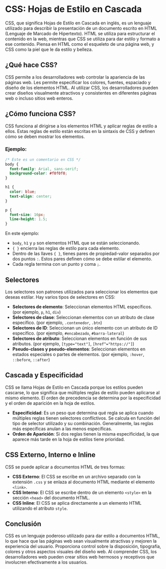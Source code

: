 # CSS: Hojas de Estilo en Cascada

CSS, que significa Hojas de Estilo en Cascada en inglés, es un lenguaje utilizado para describir la presentación de un documento escrito en HTML (Lenguaje de Marcado de Hipertexto). HTML se utiliza para estructurar el contenido en la web, mientras que CSS se utiliza para dar estilo y formato a ese contenido. Piensa en HTML como el esqueleto de una página web, y CSS como la piel que le da estilo y belleza.

## ¿Qué hace CSS?

CSS permite a los desarrolladores web controlar la apariencia de las páginas web. Les permite especificar los colores, fuentes, espaciado y diseño de los elementos HTML. Al utilizar CSS, los desarrolladores pueden crear diseños visualmente atractivos y consistentes en diferentes páginas web o incluso sitios web enteros.

## ¿Cómo funciona CSS?

CSS funciona al dirigirse a los elementos HTML y aplicar reglas de estilo a ellos. Estas reglas de estilo están escritas en la sintaxis de CSS y definen cómo se deben mostrar los elementos.

### Ejemplo:

```css
/* Este es un comentario en CSS */
body {
  font-family: Arial, sans-serif;
  background-color: #f0f0f0;
}

h1 {
  color: blue;
  text-align: center;
}

p {
  font-size: 16px;
  line-height: 1.5;
}
```

En este ejemplo:

- `body`, `h1` y `p` son elementos HTML que se están seleccionando.
- `{ }` encierra las reglas de estilo para cada elemento.
- Dentro de las llaves `{ }`, tienes pares de propiedad-valor separados por dos puntos `:`. Estos pares definen cómo se debe estilar el elemento.
- Cada regla termina con un punto y coma `;`.

## Selectores

Los selectores son patrones utilizados para seleccionar los elementos que deseas estilar. Hay varios tipos de selectores en CSS:

- **Selectores de elemento**: Seleccionan elementos HTML específicos. (por ejemplo, `p`, `h1`, `div`)
- **Selectores de clase**: Seleccionan elementos con un atributo de clase específico. (por ejemplo, `.contenedor`, `.btn`)
- **Selectores de ID**: Seleccionan un único elemento con un atributo de ID específico. (por ejemplo, `#encabezado`, `#barra-lateral`)
- **Selectores de atributo**: Seleccionan elementos en función de sus atributos. (por ejemplo, `[type="text"]`, `[href^="https://"]`)
- **Pseudo-clases y pseudo-elementos**: Seleccionan elementos en estados especiales o partes de elementos. (por ejemplo, `:hover`, `::before`, `::after`)

## Cascada y Especificidad

CSS se llama Hojas de Estilo en Cascada porque los estilos pueden cascarse, lo que significa que múltiples reglas de estilo pueden aplicarse al mismo elemento. El orden de precedencia se determina por la especificidad y el orden de aparición en la hoja de estilos.

- **Especificidad**: Es un peso que determina qué regla se aplica cuando múltiples reglas tienen selectores conflictivos. Se calcula en función del tipo de selector utilizado y su combinación. Generalmente, las reglas más específicas anulan a las menos específicas.
- **Orden de Aparición**: Si dos reglas tienen la misma especificidad, la que aparece más tarde en la hoja de estilos tiene prioridad.

## CSS Externo, Interno e Inline

CSS se puede aplicar a documentos HTML de tres formas:

- **CSS Externo**: El CSS se escribe en un archivo separado con la extensión `.css` y se enlaza al documento HTML mediante el elemento `<link>`.
- **CSS Interno**: El CSS se escribe dentro de un elemento `<style>` en la sección `<head>` del documento HTML.
- **CSS Inline**: El CSS se aplica directamente a un elemento HTML utilizando el atributo `style`.

## Conclusión

CSS es un lenguaje poderoso utilizado para dar estilo a documentos HTML, lo que hace que las páginas web sean visualmente atractivas y mejoren la experiencia del usuario. Proporciona control sobre la disposición, tipografía, colores y otros aspectos visuales del diseño web. Al comprender CSS, los desarrolladores web pueden crear sitios web hermosos y receptivos que involucren efectivamente a los usuarios.
